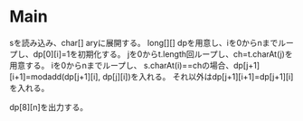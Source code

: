 # Main
sを読み込み、char[] aryに展開する。
long[][] dpを用意し、iを0からnまでループし、dp[0][i]=1を初期化する。
jを0からt.length回ループし、ch=t.charAt(j)を用意する。
iを0からnまでループし、
s.charAt(i)==chの場合、dp[j+1][i+1]=modadd(dp[j+1][i], dp[j][i])を入れる。
それ以外はdp[j+1][i+1]=dp[j+1][i]を入れる。

dp[8][n]を出力する。
